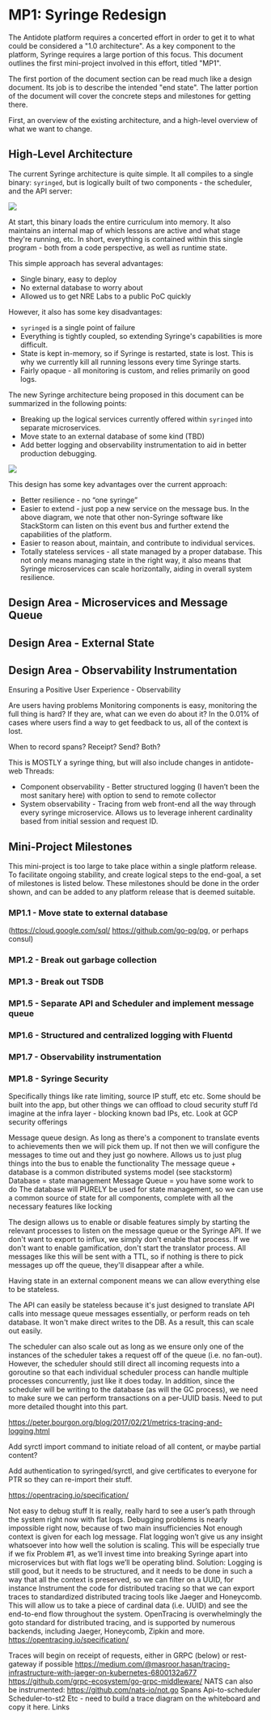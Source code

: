 # MP1: Syringe Redesign

The Antidote platform requires a concerted effort in order to get it to what
could be considered a "1.0 architecture". As a key component to the platform, Syringe
requires a large portion of this focus. This document outlines the first mini-project
involved in this effort, titled "MP1".

The first portion of the document section can be read much like a design document. Its job
is to describe the intended "end state". The latter portion of the document will cover
the concrete steps and milestones for getting there.

First, an overview of the existing architecture, and a high-level overview of what we want
to change.

## High-Level Architecture

The current Syringe architecture is quite simple. It all compiles to a single binary: `syringed`, but is logically
built of two components - the scheduler, and the API server:

![](images/syringe_old.png)

At start, this binary loads the entire curriculum into memory. It also maintains an internal map of
which lessons are active and what stage they're running, etc. In short, everything is contained within
this single program - both from a code perspective, as well as runtime state.

This simple approach has several advantages:

- Single binary, easy to deploy
- No external database to worry about
- Allowed us to get NRE Labs to a public PoC quickly

However, it also has some key disadvantages:

- `syringed` is a single point of failure
- Everything is tightly coupled, so extending Syringe's capabilities is more difficult.
- State is kept in-memory, so if Syringe is restarted, state is lost. This is why we currently kill
  all running lessons every time Syringe starts.
- Fairly opaque - all monitoring is custom, and relies primarily on good logs.

The new Syringe architecture being proposed in this document can be summarized in the following points:

- Breaking up the logical services currently offered within `syringed` into separate microservices.
- Move state to an external database of some kind (TBD)
- Add better logging and observability instrumentation to aid in better production debugging.

![](images/syringe_new.png)

This design has some key advantages over the current approach:

- Better resilience - no “one syringe”
- Easier to extend - just pop a new service on the message bus. In the above diagram, we note that other
  non-Syringe software like StackStorm can listen on this event bus and further extend the capabilities of
  the platform.
- Easier to reason about, maintain, and contribute to individual services.
- Totally stateless services - all state managed by a proper database. This not only means managing state
  in the right way, it also means that Syringe microservices can scale horizontally, aiding in overall
  system resilience.

## Design Area - Microservices and Message Queue

## Design Area - External State

## Design Area - Observability Instrumentation

Ensuring a Positive User Experience - Observability

Are users having problems
Monitoring components is easy, monitoring the full thing is hard?
If they are, what can we even do about it?
In the 0.01% of cases where users find a way to get feedback to us, all of the context is lost.

When to record spans? Receipt? Send? Both?

This is MOSTLY a syringe thing, but will also include changes in antidote-web
Threads:
- Component observability - Better structured logging (I haven’t been the most sanitary here) with option to send to remote collector
- System observability - Tracing from web front-end all the way through every syringe microservice. Allows us to leverage inherent cardinality based from initial session and request ID.












## Mini-Project Milestones

This mini-project is too large to take place within a single platform release. To facilitate ongoing stability,
and create logical steps to the end-goal, a set of milestones is listed below. These milestones should be done
in the order shown, and can be added to any platform release that is deemed suitable.

### MP1.1 - Move state to external database

(https://cloud.google.com/sql/ https://github.com/go-pg/pg, or perhaps consul)

### MP1.2 - Break out garbage collection

### MP1.3 - Break out TSDB

### MP1.5 - Separate API and Scheduler and implement message queue

### MP1.6 - Structured and centralized logging with Fluentd

### MP1.7 - Observability instrumentation

### MP1.8 - Syringe Security

Specifically things like rate limiting, source IP stuff, etc etc. Some should be built into the app, but other things we can offload to cloud security stuff I’d imagine at the infra layer - blocking known bad IPs, etc. Look at GCP security offerings










Message queue design. As long as there's a component to translate events to achievements
then we will pick them up. If not then we will configure the messages to time out and they just go nowhere. Allows us to just plug things into the bus to enable the functionality
The message queue + database is a common distributed systems model (see stackstorm)
Database = state management
Message Queue = you have some work to do
The database will PURELY be used for state management, so we can use a common source of state for all components, complete with all the necessary features like locking

The design allows us to enable or disable features simply by starting the relevant processes to listen on the message queue or the Syringe API. If we don't want to export to influx, we simply don't enable that process. If we don't want to enable gamification, don't start the translator process. All messages like this will be sent with a TTL, so if nothing is there to pick messages up off the queue, they'll disappear after a while.

Having state in an external component means we can allow everything else to be stateless.

The API can easily be stateless because it's just designed to translate API calls into message queue messages essentially, or perform reads on teh database. It won't make direct writes to the DB. As a result, this can scale out easily.

The scheduler can also scale out as long as we ensure only one of the instances of the scheduler takes a request off of the queue (i.e. no fan-out). However, the scheduler should still direct all incoming requests into a goroutine so that each individual scheduler process can handle multiple processes concurrently, just like it does today. In addition, since the scheduler will be writing to the database (as will the GC process), we need to make sure we can perform transactions on a per-UUID basis. Need to put more detailed thought into this part.

https://peter.bourgon.org/blog/2017/02/21/metrics-tracing-and-logging.html

Add syrctl import command to initiate reload of all content, or maybe partial content?

Add authentication to syringed/syrctl, and give certificates to everyone for PTR so they can re-import their stuff.

https://opentracing.io/specification/









Not easy to debug stuff
It is really, really hard to see a user’s path through the system right now with flat logs. Debugging problems is nearly impossible right now, because of two main insufficiencies
Not enough context is given for each log message.
Flat logging won’t give us any insight whatsoever into how well the solution is scaling. This will be especially true if we fix Problem #1, as we’ll invest time into breaking Syringe apart into microservices but with flat logs we’ll be operating blind.
Solution:
Logging is still good, but it needs to be structured, and it needs to be done in such a way that all the context is preserved, so we can filter on a UUID, for instance
Instrument the code for distributed tracing so that we can export traces to standardized distributed tracing tools like Jaeger and Honeycomb. This will allow us to take a piece of cardinal data (i.e. UUID) and see the end-to-end flow throughout the system.
OpenTracing is overwhelmingly the goto standard for distributed tracing, and is supported by numerous backends, including Jaeger, Honeycomb, Zipkin and more. https://opentracing.io/specification/

Traces will begin on receipt of requests, either in GRPC (below) or rest-gateway if possible
https://medium.com/@masroor.hasan/tracing-infrastructure-with-jaeger-on-kubernetes-6800132a677
https://github.com/grpc-ecosystem/go-grpc-middleware/
NATS can also be instrumented:
https://github.com/nats-io/not.go
Spans
Api-to-scheduler
Scheduler-to-st2
Etc - need to build a trace diagram on the whiteboard and copy it here.
Links
